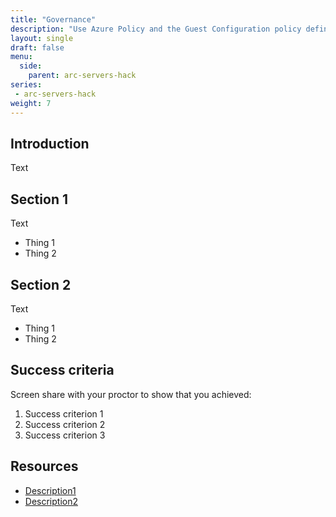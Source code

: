 ```yaml
---
title: "Governance"
description: "Use Azure Policy and the Guest Configuration policy definitions to govern your resources and prove compliancy."
layout: single
draft: false
menu:
  side:
    parent: arc-servers-hack
series:
 - arc-servers-hack
weight: 7
---
```


## Introduction

Text

## Section 1

Text

* Thing 1
* Thing 2

## Section 2

Text

* Thing 1
* Thing 2

## Success criteria

Screen share with your proctor to show that you achieved:

1. Success criterion 1
1. Success criterion 2
1. Success criterion 3

## Resources

* [Description1](https://link)
* [Description2](https://link)
